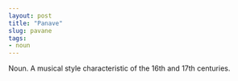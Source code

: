 ```yaml
---
layout: post
title: "Panave"
slug: pavane
tags:
- noun
---
```


Noun. A musical style characteristic of the 16th and 17th centuries.
